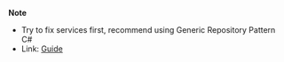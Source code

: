 **Note**

- Try to fix services first, recommend using Generic Repository Pattern C#
- Link: [Guide](https://viblo.asia/p/04-repository-pattern-va-unit-of-work-trong-net-Ny0VGRwELPA)
